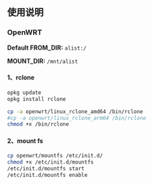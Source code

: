 ## 使用说明



### OpenWRT

**Default FROM_DIR:** `alist:/`

**MOUNT_DIR:** `/mnt/alist`

#### 1、rclone

```bash
opkg update
opkg install rclone

cp -a openwrt/linux_rclone_amd64 /bin/rclone
#cp -a openwrt/linux_rclone_arm64 /bin/rclone
chmod +x /bin/rclone
```

#### 2、mount fs

```bash
cp openwrt/mountfs /etc/init.d/
chmod +x /etc/init.d/mountfs
/etc/init.d/mountfs start
/etc/init.d/mountfs enable
```
